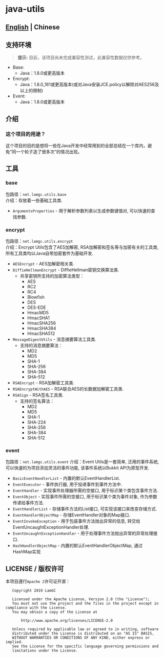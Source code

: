 # java-utils #
[English](README.md) | Chinese
----------------------------------
## 支持环境 ##
>**提示:** 目前，该项目尚未完成兼容性测试，此兼容性数据仅供参考。   
- Base:
  - Java：1.8.0或更高版本
- Encrypt:
  - Java：1.8.0_161或更高版本(或对Java安装JCE.policy以解除对AES256及以上的限制)
- Event:
  - Java：1.8.0或更高版本

## 介绍 ##
### 这个项目的用途？ ###
这个项目的目的是想将一些在Java开发中经常用到的全部总结在一个库内，避免“同一个轮子造了很多次”的情况出现。

## 工具 ##
### base ###
包路径：`net.lamgc.utils.base`  
介绍：存放着一些基础工具类.  

- `ArgumentsProperties` - 用于解析参数列表以生成参数键值对, 可以快速的查找参数.

### encrypt ###
包路径：`net.lamgc.utils.encrypt`  
介绍：Encrypt Utils包含了AES加解密, RSA加解密和签名等与加密有关的工具类, 所有工具类均以Java自带加密套件为基础开发.  

- `AESEncrypt` - AES加解密相关类.
- `DiffieHellmanEncrypt` - DiffieHellman密钥交换算法类.
    - 共享密钥所支持的加密算法类型：
        - AES
        - RC2
        - RC4
        - Blowfish
        - DES
        - DES-EDE
        - HmacMD5
        - HmacSHA1
        - HmacSHA256
        - HmacSHA384
        - HmacSHA512
- `MessageDigestUtils` - 消息摘要算法工具类.
    - 支持的消息摘要算法：
        - MD2
        - MD5
        - SHA-1
        - SHA-256
        - SHA-384
        - SHA-512
- `RSAEncrypt` - RSA加解密工具类.
- `RSAEncryptWithAES` - RSA联合AES的长数据加解密工具类.
- `RSASign` - RSA签名工具类.
    - 支持的签名算法：
        - MD2
        - MD5
        - SHA-1
        - SHA-224
        - SHA-256
        - SHA-384
        - SHA-512

### event ###
包路径：`net.lamgc.utils.event`
介绍：Event Utils是一套简单, 泛用的事件系统, 可以快速的为项目添加灵活的事件功能, 该事件系统以Bukkit API为原型开发.  

- `BasicEventHandlerList` - 内置的默认EventHandlerList.
- `EventExecutor` - 事件执行器, 用于投递事件到事件方法中.
- `EventHandler` - 实现事件处理器所需的空接口, 用于标识某个类包含事件方法.
- `EventObject` - 实现事件所需的空接口, 用于标识某个类为事件对象, 作为参数传递给事件方法.
- `EventHandlerList` - 存储事件方法的List接口, 可实现该接口来改变存储方式.
- `EventHandlerObjectMap` - 存储EventHandler对象的Map接口.
- `EventInvokeException` - 用于包装事件方法抛出异常的信息, 转交给EventUncaughtExceptionHandler处理.
- `EventUncaughtExceptionHandler` - 用于处理事件方法抛出异常的异常处理接口.
- `HashHandlerObjectMap` - 内置的默认EventHandlerObjectMap, 通过HashMap实现

## LICENSE / 版权许可 ##
本项目遵行`Apache 2`许可证开源：
```
   Copyright 2019 LamGC

   Licensed under the Apache License, Version 2.0 (the "License");
   You must not use the project and the files in the project except in compliance with the License.
   You may obtain a copy of the License at

       http://www.apache.org/licenses/LICENSE-2.0

   Unless required by applicable law or agreed to in writing, software
   distributed under the License is distributed on an "AS IS" BASIS,
   WITHOUT WARRANTIES OR CONDITIONS OF ANY KIND, either express or implied.
   See the License for the specific language governing permissions and
   limitations under the License.
```
